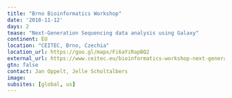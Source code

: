 ```yaml
---
title: "Brno Bioinformatics Workshop"
date: '2018-11-12'
days: 2
tease: "Next-Generation Sequencing data analysis using Galaxy"
continent: EU
location: "CEITEC, Brno, Czechia"
location_url: https://goo.gl/maps/Fi6aYiRapBQ2
external_url: https://www.ceitec.eu/bioinformatics-workshop-next-generation-sequencing-data-analysis-using-galaxy/a3508
gtn: false
contact: Jan Oppelt, Jelle Scholtalbers
image: 
subsites: [global, us]
---
```

